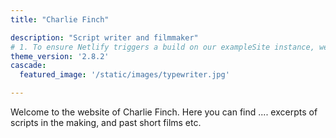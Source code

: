```yaml
---
title: "Charlie Finch"

description: "Script writer and filmmaker"
# 1. To ensure Netlify triggers a build on our exampleSite instance, we need to change a file in the exampleSite directory.
theme_version: '2.8.2'
cascade:
  featured_image: '/static/images/typewriter.jpg'

---
```

Welcome to the website of Charlie Finch. Here you can find .... excerpts of scripts in the making, and past short films etc.
